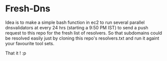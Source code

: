 # Fresh-Dns

Idea is to make a simple bash function in ec2 to run several parallel dnsvalidators at every 24 hrs (starting a 9:50 PM IST) to send a push request to this repo for the fresh list of resolvers.
So that subdomains could be resolved easily just by cloning this repo's resolvers.txt and run it againt your favourite tool sets.

That it ! :p


